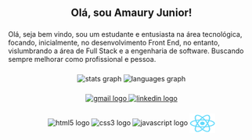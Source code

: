 <h2 align="center">Olá, sou Amaury Junior!</h2>

###

<p align="left">Olá, seja bem vindo, sou um estudante e entusiasta na área tecnológica, focando, inicialmente, no desenvolvimento Front End, no entanto, vislumbrando a área de Full Stack e a engenharia de software. Buscando sempre melhorar como profissional e pessoa.</p>

###

<div align="center">
  <img src="https://github-readme-stats.vercel.app/api?hide_title=false&hide_rank=false&show_icons=true&include_all_commits=true&count_private=true&disable_animations=false&theme=dracula&locale=en&hide_border=false&username=devamauryjunior" height="150" alt="stats graph"  />
  <img src="https://github-readme-stats.vercel.app/api/top-langs?locale=en&hide_title=false&layout=compact&card_width=320&langs_count=5&theme=dracula&hide_border=false&username=devamauryjunior" height="150" alt="languages graph"  />
</div>

###

<div align="center">
  <a href="mailto:jobagpj@gmail.com" target="_blank">
    <img src="https://img.shields.io/static/v1?message=Gmail&logo=gmail&label=&color=D14836&logoColor=white&labelColor=&style=for-the-badge" height="35" alt="gmail logo"  />
  </a>
  <a href="https://www.linkedin.com/in/devamauryjr/" target="_blank">
    <img src="https://img.shields.io/static/v1?message=LinkedIn&logo=linkedin&label=&color=0077B5&logoColor=white&labelColor=&style=for-the-badge" height="35" alt="linkedin logo"  />
  </a>
</div>

###

<div align="center">
  <img src="https://cdn.jsdelivr.net/gh/devicons/devicon/icons/html5/html5-original.svg" height="40" width="52" alt="html5 logo"  />
  <img src="https://cdn.jsdelivr.net/gh/devicons/devicon/icons/css3/css3-original.svg" height="40" width="52" alt="css3 logo"  />
  <img src="https://cdn.jsdelivr.net/gh/devicons/devicon/icons/javascript/javascript-plain.svg" height="40" width="52" alt="javascript logo"  />
  <img align="center" alt="React logo" height="40" width="52" src="https://raw.githubusercontent.com/devicons/devicon/master/icons/react/react-original.svg">
</div>

###
